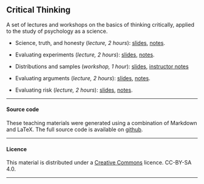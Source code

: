
## Critical Thinking

A set of lectures and workshops on the basics of thinking
critically, applied to the study of psychology as a science. 

- Science, truth, and honesty (_lecture, 2 hours_):
   [slides](ScienceTruthHonesty.pdf),
   [notes](ScienceTruthHonestyNotes.html).

- Evaluating experiments (_lecture, 2 hours_):
   [slides](EvaluatingExperiments.pdf),
   [notes](EvaluatingExperiments.html).

- Distributions and samples (_workshop, 1 hour_):
   [slides](distributions-samples.pdf),
   [instructor notes](distributions-samples.html)

- Evaluating arguments (_lecture, 2 hours_):
   [slides](EvaluatingArguments.pdf),
   [notes](EvaluatingArguments.html).

- Evaluating risk (_lecture, 2 hours_): [slides](EvaluatingRisk.pdf),
   [notes](EvaluatingRisk.html).

____

#### Source code

These teaching materials were generated using a combination of
Markdown and LaTeX. The full source code is available on
[github](https://github.com/ajwills72/critical-thinking).

___

#### Licence

This material is distributed under a [Creative
Commons](https://creativecommons.org/) licence. CC-BY-SA 4.0.

____

